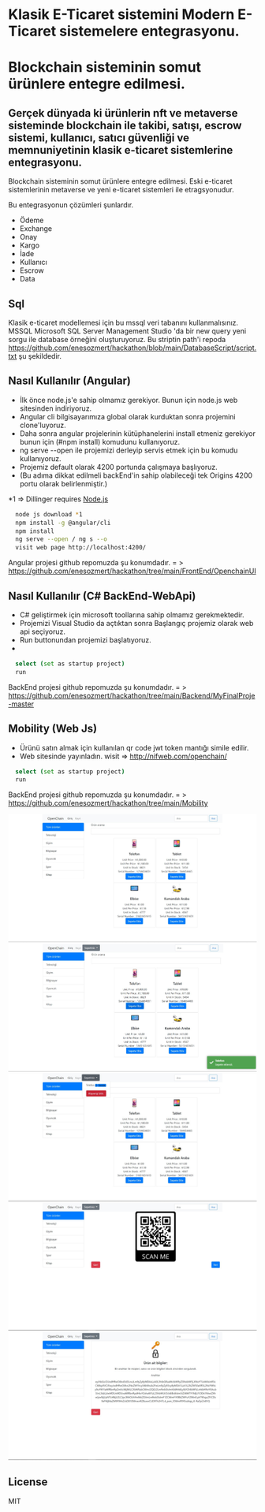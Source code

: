 # Klasik E-Ticaret sistemini Modern E-Ticaret sistemelere entegrasyonu.
# Blockchain sisteminin somut ürünlere entegre edilmesi.
## Gerçek dünyada ki ürünlerin nft ve metaverse sisteminde blockchain ile takibi, satışı, escrow sistemi, kullanıcı, satıcı güvenliği ve memnuniyetinin klasik e-ticaret sistemlerine entegrasyonu.

Blockchain sisteminin somut ürünlere entegre edilmesi. Eski e-ticaret sistemlerinin metaverse ve yeni e-ticaret sistemleri ile etragsyonudur.

Bu entegrasyonun çözümleri şunlardır.

- Ödeme
- Exchange
- Onay
- Kargo
- İade
- Kullanıcı
- Escrow
- Data

## Sql

Klasik e-ticaret modellemesi için bu mssql veri tabanını kullanmalısınız.
MSSQL Microsoft SQL Server Management Studio 'da bir new query yeni sorgu ile
database örneğini oluşturuyoruz.
Bu striptin path'i repoda https://github.com/enesozmert/hackathon/blob/main/DatabaseScript/script.txt şu şekildedir.

## Nasıl Kullanılır (Angular)

- İlk önce node.js'e sahip olmamız gerekiyor. Bunun için node.js web sitesinden indiriyoruz.
- Angular cli bilgisayarımıza global olarak kurduktan sonra projemini clone'luyoruz.
- Daha sonra angular projelerinin kütüphanelerini install etmeniz gerekiyor bunun için (#npm install) komudunu kullanıyoruz.
- ng serve --open ile projemizi derleyip servis etmek için bu komudu kullanıyoruz.
- Projemiz default olarak 4200 portunda çalışmaya başlıyoruz.
- (Bu adıma dikkat edilmeli backEnd'in sahip olabileceği tek Origins 4200 portu olarak belirlenmiştir.)

*1 => Dillinger requires [Node.js](https://nodejs.org/)

```sh
  node js download *1
  npm install -g @angular/cli
  npm install
  ng serve --open / ng s --o
  visit web page http://localhost:4200/
```
Angular projesi github repomuzda şu konumdadır. = > https://github.com/enesozmert/hackathon/tree/main/FrontEnd/OpenchainUI


## Nasıl Kullanılır (C# BackEnd-WebApi) 

- C# geliştirmek için microsoft toollarına sahip olmamız gerekmektedir.
- Projemizi Visual Studio da açtıktan sonra Başlangıç projemiz olarak web api seçiyoruz.
- Run buttonundan projemizi başlatıyoruz.
- 

```sh
  select (set as startup project)
  run
```
BackEnd projesi github repomuzda şu konumdadır. = > https://github.com/enesozmert/hackathon/tree/main/Backend/MyFinalProje-master

## Mobility (Web Js) 

- Ürünü satın almak için kullanılan qr code jwt token mantığı simile edilir.
- Web sitesinde yayınladın. wisit => http://nifweb.com/openchain/ 

```sh
  select (set as startup project)
  run
```
BackEnd projesi github repomuzda şu konumdadır. = > https://github.com/enesozmert/hackathon/tree/main/Mobility

![alt text](https://github.com/enesozmert/hackathon/blob/main/BlockChainDoc/OpenChainImage/Ekran%20g%C3%B6r%C3%BCnt%C3%BCs%C3%BC%202022-05-15%20074927.jpg)
![alt text](https://github.com/enesozmert/hackathon/blob/main/BlockChainDoc/OpenChainImage/Ekran%20g%C3%B6r%C3%BCnt%C3%BCs%C3%BC%202022-05-15%20074949.jpg)
![alt text](https://github.com/enesozmert/hackathon/blob/main/BlockChainDoc/OpenChainImage/Ekran%20g%C3%B6r%C3%BCnt%C3%BCs%C3%BC%202022-05-15%20075005.jpg)
![alt text](https://github.com/enesozmert/hackathon/blob/main/BlockChainDoc/OpenChainImage/Ekran%20g%C3%B6r%C3%BCnt%C3%BCs%C3%BC%202022-05-15%20075016.jpg)
![alt text](https://github.com/enesozmert/hackathon/blob/main/BlockChainDoc/OpenChainImage/Ekran%20g%C3%B6r%C3%BCnt%C3%BCs%C3%BC%202022-05-15%20075027.jpg)
## License

MIT
